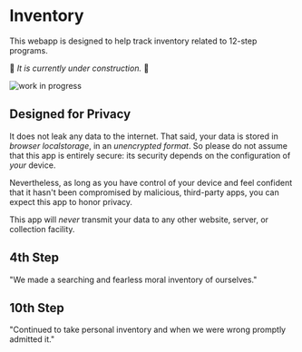 # Inventory

This webapp is designed to help track inventory related to 12-step programs.

🚧 _It is currently under construction._ 🚧

![work in progress](https://user-images.githubusercontent.com/38859656/90965746-e23c8380-e498-11ea-99a5-77d6cf5f00a1.png)

## Designed for Privacy

It does not leak any data to the internet. That said, your data is stored in _browser localstorage_, in an _unencrypted format_. So please do not assume that this app is entirely secure: its security depends on the configuration of _your_ device.

Nevertheless, as long as you have control of your device and feel confident that it hasn't been compromised by malicious, third-party apps, you can expect this app to honor privacy.

This app will _never_ transmit your data to any other website, server, or collection facility.

## 4th Step

"We made a searching and fearless moral inventory of ourselves."

## 10th Step

"Continued to take personal inventory and when we were wrong promptly admitted it."
